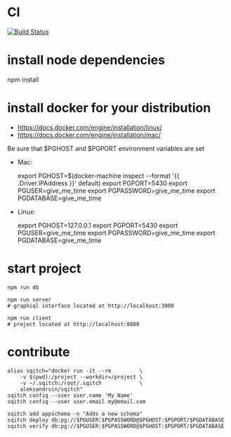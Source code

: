 # CI

[![Build Status](https://travis-ci.org/prevostc/givemetime.svg?branch=master)](https://travis-ci.org/prevostc/givemetime)

# install node dependencies

npm install

# install docker for your distribution

- https://docs.docker.com/engine/installation/linux/
- https://docs.docker.com/engine/installation/mac/

Be sure that $PGHOST and $PGPORT environment variables are set

- Mac:

    export PGHOST=$(docker-machine inspect --format '{{ .Driver.IPAddress }}' default)
    export PGPORT=5430
    export PGUSER=give_me_time
    export PGPASSWORD=give_me_time
    export PGDATABASE=give_me_time

- Linux:

    export PGHOST=127.0.0.1
    export PGPORT=5430
    export PGUSER=give_me_time
    export PGPASSWORD=give_me_time
    export PGDATABASE=give_me_time

# start project

    npm run db

    npm run server
    # graphiql interface located at http://localhost:3000

    npm run client
    # project located at http://localhost:8080

# contribute

    alias sqitch="docker run -it --rm         \
        -v $(pwd):/project --workdir=/project \
        -v ~/.sqitch:/root/.sqitch            \
        aleksandrvin/sqitch"
    sqitch config --user user.name 'My Name'
    sqitch config --user user.email my@email.com
    
    sqitch add appschema -n "Adds a new schema" 
    sqitch deploy db:pg://$PGUSER:$PGPASSWORD@$PGHOST:$PGPORT/$PGDATABASE
    sqitch verify db:pg://$PGUSER:$PGPASSWORD@$PGHOST:$PGPORT/$PGDATABASE